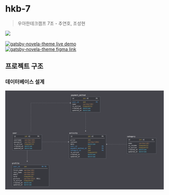 # hkb-7

> 우아한테크캠프 7조 - 추연호, 조성현

![](https://user-images.githubusercontent.com/31657298/89310300-78a63200-d6af-11ea-9df6-b128ad419756.PNG)

<div>
<a href="#" target="_blank">
<img src="https://raw.githubusercontent.com/narative/gatsby-theme-novela-example/master/assets/gatsby-theme-novela-cta-demo.jpg" alt="gatsby-novela-theme live demo" width="295px" />
</a>
</div>

<div>
<a href="#" target="_blank">
<img src="https://raw.githubusercontent.com/narative/gatsby-theme-novela-example/master/assets/gatsby-theme-novela-cta-figma.jpg" alt="gatsby-novela-theme figma link" width="295px" />
</a>
</div>

## 프로젝트 구조

### 데이터베이스 설계

![Database ERD](docs/images/database-erd.png)
